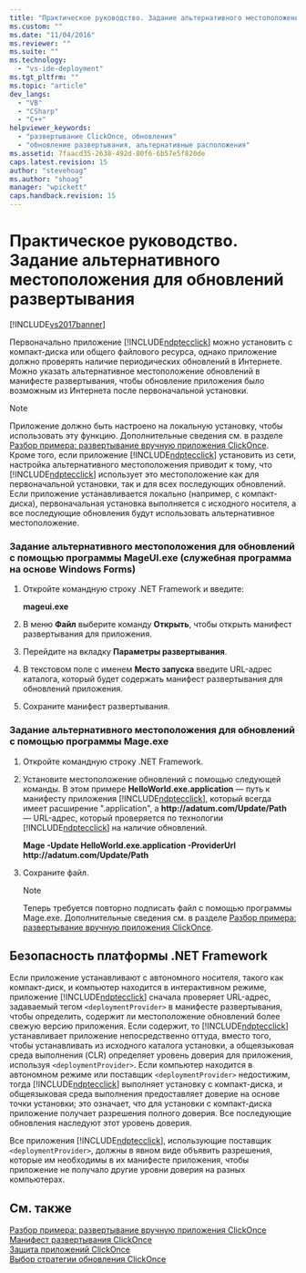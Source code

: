 ```yaml
---
title: "Практическое руководство. Задание альтернативного местоположения для обновлений развертывания | Microsoft Docs"
ms.custom: ""
ms.date: "11/04/2016"
ms.reviewer: ""
ms.suite: ""
ms.technology: 
  - "vs-ide-deployment"
ms.tgt_pltfrm: ""
ms.topic: "article"
dev_langs: 
  - "VB"
  - "CSharp"
  - "C++"
helpviewer_keywords: 
  - "развертывание ClickOnce, обновления"
  - "обновление развертывания, альтернативные расположения"
ms.assetid: 7faacd35-2638-492d-80f6-6b57e5f820de
caps.latest.revision: 15
author: "stevehoag"
ms.author: "shoag"
manager: "wpickett"
caps.handback.revision: 15
---
```

# Практическое руководство. Задание альтернативного местоположения для обновлений развертывания
[!INCLUDE[vs2017banner](../code-quality/includes/vs2017banner.md)]

Первоначально приложение [!INCLUDE[ndptecclick](../deployment/includes/ndptecclick_md.md)] можно установить с компакт\-диска или общего файлового ресурса, однако приложение должно проверять наличие периодических обновлений в Интернете.  Можно указать альтернативное местоположение обновлений в манифесте развертывания, чтобы обновление приложения было возможным из Интернета после первоначальной установки.  
  
> [!NOTE]
>  Приложение должно быть настроено на локальную установку, чтобы использовать эту функцию.  Дополнительные сведения см. в разделе [Разбор примера: развертывание вручную приложения ClickOnce](../deployment/walkthrough-manually-deploying-a-clickonce-application.md).  Кроме того, если приложение [!INCLUDE[ndptecclick](../deployment/includes/ndptecclick_md.md)] установить из сети, настройка альтернативного местоположения приводит к тому, что [!INCLUDE[ndptecclick](../deployment/includes/ndptecclick_md.md)] использует это местоположение как для первоначальной установки, так и для всех последующих обновлений.  Если приложение устанавливается локально \(например, с компакт\-диска\), первоначальная установка выполняется с исходного носителя, а все последующие обновления будут использовать альтернативное местоположение.  
  
### Задание альтернативного местоположения для обновлений с помощью программы MageUI.exe \(служебная программа на основе Windows Forms\)  
  
1.  Откройте командную строку .NET Framework и введите:  
  
     **mageui.exe**  
  
2.  В меню **Файл** выберите команду **Открыть**, чтобы открыть манифест развертывания для приложения.  
  
3.  Перейдите на вкладку **Параметры развертывания**.  
  
4.  В текстовом поле с именем **Место запуска** введите URL\-адрес каталога, который будет содержать манифест развертывания для обновлений приложения.  
  
5.  Сохраните манифест развертывания.  
  
### Задание альтернативного местоположения для обновлений с помощью программы Mage.exe  
  
1.  Откройте командную строку .NET Framework.  
  
2.  Установите местоположение обновлений с помощью следующей команды.  В этом примере **HelloWorld.exe.application** — путь к манифесту приложения [!INCLUDE[ndptecclick](../deployment/includes/ndptecclick_md.md)], который всегда имеет расширение ".application", а **http:\/\/adatum.com\/Update\/Path** — URL\-адрес, который проверяется по технологии [!INCLUDE[ndptecclick](../deployment/includes/ndptecclick_md.md)] на наличие обновлений.  
  
     **Mage \-Update HelloWorld.exe.application \-ProviderUrl http:\/\/adatum.com\/Update\/Path**  
  
3.  Сохраните файл.  
  
    > [!NOTE]
    >  Теперь требуется повторно подписать файл с помощью программы Mage.exe.  Дополнительные сведения см. в разделе [Разбор примера: развертывание вручную приложения ClickOnce](../deployment/walkthrough-manually-deploying-a-clickonce-application.md).  
  
## Безопасность платформы .NET Framework  
 Если приложение устанавливают с автономного носителя, такого как компакт\-диск, и компьютер находится в интерактивном режиме, приложение [!INCLUDE[ndptecclick](../deployment/includes/ndptecclick_md.md)] сначала проверяет URL\-адрес, задаваемый тегом `<deploymentProvider>` в манифесте развертывания, чтобы определить, содержит ли местоположение обновлений более свежую версию приложения.  Если содержит, то [!INCLUDE[ndptecclick](../deployment/includes/ndptecclick_md.md)] устанавливает приложение непосредственно оттуда, вместо того, чтобы устанавливать из исходного каталога установки, а общеязыковая среда выполнения \(CLR\) определяет уровень доверия для приложения, используя `<deploymentProvider>`.  Если компьютер находится в автономном режиме или поставщик `<deploymentProvider>` недостижим, тогда [!INCLUDE[ndptecclick](../deployment/includes/ndptecclick_md.md)] выполняет установку с компакт\-диска, и общеязыковая среда выполнения предоставляет доверие на основе точки установки; это означает, что для установки с компакт\-диска приложение получает разрешения полного доверия.  Все последующие обновления наследуют этот уровень доверия.  
  
 Все приложения [!INCLUDE[ndptecclick](../deployment/includes/ndptecclick_md.md)], использующие поставщик `<deploymentProvider>`, должны в явном виде объявить разрешения, которые им необходимы в их манифесте приложения, чтобы приложение не получало другие уровни доверия на разных компьютерах.  
  
## См. также  
 [Разбор примера: развертывание вручную приложения ClickOnce](../deployment/walkthrough-manually-deploying-a-clickonce-application.md)   
 [Манифест развертывания ClickOnce](../deployment/clickonce-deployment-manifest.md)   
 [Защита приложений ClickOnce](../deployment/securing-clickonce-applications.md)   
 [Выбор стратегии обновления ClickOnce](../deployment/choosing-a-clickonce-update-strategy.md)